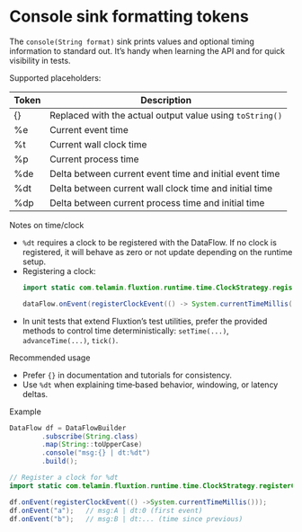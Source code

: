# Console sink formatting tokens

The `console(String format)` sink prints values and optional timing information to standard out. It’s handy when
learning the API and for quick visibility in tests.

Supported placeholders:

| Token | Description                                              |
|-------|----------------------------------------------------------|
| {}    | Replaced with the actual output value using `toString()` |
| %e    | Current event time                                       |
| %t    | Current wall clock time                                  |
| %p    | Current process time                                     |
| %de   | Delta between current event time and initial event time  |
| %dt   | Delta between current wall clock time and initial time   |
| %dp   | Delta between current process time and initial time      |

Notes on time/clock

- `%dt` requires a clock to be registered with the DataFlow. If no clock is registered, it will behave as zero or not
  update depending on the runtime setup.
- Registering a clock:
  ```java
  import static com.telamin.fluxtion.runtime.time.ClockStrategy.registerClockEvent;
  
  dataFlow.onEvent(registerClockEvent(() -> System.currentTimeMillis()));
  ```
- In unit tests that extend Fluxtion’s test utilities, prefer the provided methods to control time deterministically:
  `setTime(...)`, `advanceTime(...)`, `tick()`.

Recommended usage

- Prefer `{}` in documentation and tutorials for consistency.
- Use `%dt` when explaining time‑based behavior, windowing, or latency deltas.

Example

```java
DataFlow df = DataFlowBuilder
        .subscribe(String.class)
        .map(String::toUpperCase)
        .console("msg:{} | dt:%dt")
        .build();

// Register a clock for %dt
import static com.telamin.fluxtion.runtime.time.ClockStrategy.registerClockEvent;

df.onEvent(registerClockEvent(() ->System.currentTimeMillis()));
df.onEvent("a");   // msg:A | dt:0 (first event)
df.onEvent("b");   // msg:B | dt:... (time since previous)
```